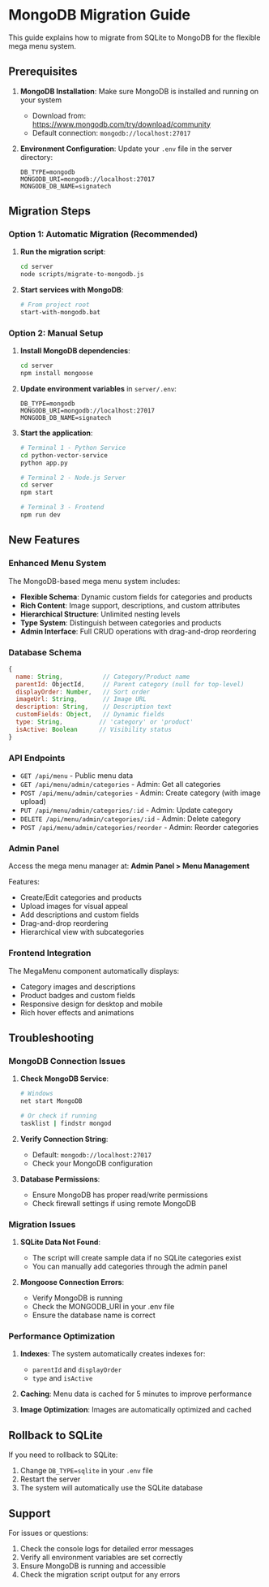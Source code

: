 # MongoDB Migration Guide

This guide explains how to migrate from SQLite to MongoDB for the flexible mega menu system.

## Prerequisites

1. **MongoDB Installation**: Make sure MongoDB is installed and running on your system
   - Download from: https://www.mongodb.com/try/download/community
   - Default connection: `mongodb://localhost:27017`

2. **Environment Configuration**: Update your `.env` file in the server directory:
   ```env
   DB_TYPE=mongodb
   MONGODB_URI=mongodb://localhost:27017
   MONGODB_DB_NAME=signatech
   ```

## Migration Steps

### Option 1: Automatic Migration (Recommended)

1. **Run the migration script**:
   ```bash
   cd server
   node scripts/migrate-to-mongodb.js
   ```

2. **Start services with MongoDB**:
   ```bash
   # From project root
   start-with-mongodb.bat
   ```

### Option 2: Manual Setup

1. **Install MongoDB dependencies**:
   ```bash
   cd server
   npm install mongoose
   ```

2. **Update environment variables** in `server/.env`:
   ```env
   DB_TYPE=mongodb
   MONGODB_URI=mongodb://localhost:27017
   MONGODB_DB_NAME=signatech
   ```

3. **Start the application**:
   ```bash
   # Terminal 1 - Python Service
   cd python-vector-service
   python app.py

   # Terminal 2 - Node.js Server
   cd server
   npm start

   # Terminal 3 - Frontend
   npm run dev
   ```

## New Features

### Enhanced Menu System

The MongoDB-based mega menu system includes:

- **Flexible Schema**: Dynamic custom fields for categories and products
- **Rich Content**: Image support, descriptions, and custom attributes
- **Hierarchical Structure**: Unlimited nesting levels
- **Type System**: Distinguish between categories and products
- **Admin Interface**: Full CRUD operations with drag-and-drop reordering

### Database Schema

```javascript
{
  name: String,           // Category/Product name
  parentId: ObjectId,     // Parent category (null for top-level)
  displayOrder: Number,   // Sort order
  imageUrl: String,       // Image URL
  description: String,    // Description text
  customFields: Object,   // Dynamic fields
  type: String,          // 'category' or 'product'
  isActive: Boolean      // Visibility status
}
```

### API Endpoints

- `GET /api/menu` - Public menu data
- `GET /api/menu/admin/categories` - Admin: Get all categories
- `POST /api/menu/admin/categories` - Admin: Create category (with image upload)
- `PUT /api/menu/admin/categories/:id` - Admin: Update category
- `DELETE /api/menu/admin/categories/:id` - Admin: Delete category
- `POST /api/menu/admin/categories/reorder` - Admin: Reorder categories

### Admin Panel

Access the mega menu manager at: **Admin Panel > Menu Management**

Features:
- Create/Edit categories and products
- Upload images for visual appeal
- Add descriptions and custom fields
- Drag-and-drop reordering
- Hierarchical view with subcategories

### Frontend Integration

The MegaMenu component automatically displays:
- Category images and descriptions
- Product badges and custom fields
- Responsive design for desktop and mobile
- Rich hover effects and animations

## Troubleshooting

### MongoDB Connection Issues

1. **Check MongoDB Service**:
   ```bash
   # Windows
   net start MongoDB

   # Or check if running
   tasklist | findstr mongod
   ```

2. **Verify Connection String**:
   - Default: `mongodb://localhost:27017`
   - Check your MongoDB configuration

3. **Database Permissions**:
   - Ensure MongoDB has proper read/write permissions
   - Check firewall settings if using remote MongoDB

### Migration Issues

1. **SQLite Data Not Found**:
   - The script will create sample data if no SQLite categories exist
   - You can manually add categories through the admin panel

2. **Mongoose Connection Errors**:
   - Verify MongoDB is running
   - Check the MONGODB_URI in your .env file
   - Ensure the database name is correct

### Performance Optimization

1. **Indexes**: The system automatically creates indexes for:
   - `parentId` and `displayOrder`
   - `type` and `isActive`

2. **Caching**: Menu data is cached for 5 minutes to improve performance

3. **Image Optimization**: Images are automatically optimized and cached

## Rollback to SQLite

If you need to rollback to SQLite:

1. Change `DB_TYPE=sqlite` in your `.env` file
2. Restart the server
3. The system will automatically use the SQLite database

## Support

For issues or questions:
1. Check the console logs for detailed error messages
2. Verify all environment variables are set correctly
3. Ensure MongoDB is running and accessible
4. Check the migration script output for any errors